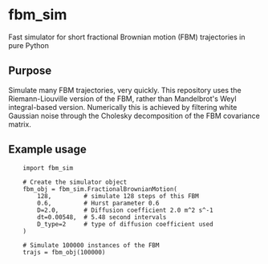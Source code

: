 # fbm_sim
Fast simulator for short fractional Brownian motion (FBM) trajectories in pure Python

## Purpose

Simulate many FBM trajectories, very quickly. This repository uses the Riemann-Liouville version of the FBM, rather than Mandelbrot's Weyl integral-based version. Numerically this is achieved by filtering white Gaussian noise through the Cholesky decomposition of the FBM covariance matrix.

## Example usage

```
	import fbm_sim

	# Create the simulator object
	fbm_obj = fbm_sim.FractionalBrownianMotion(
		128,         # simulate 128 steps of this FBM
		0.6,         # Hurst parameter 0.6
		D=2.0,       # Diffusion coefficient 2.0 m^2 s^-1
		dt=0.00548,  # 5.48 second intervals
		D_type=2     # type of diffusion coefficient used
	)

	# Simulate 100000 instances of the FBM 
	trajs = fbm_obj(100000)

```
